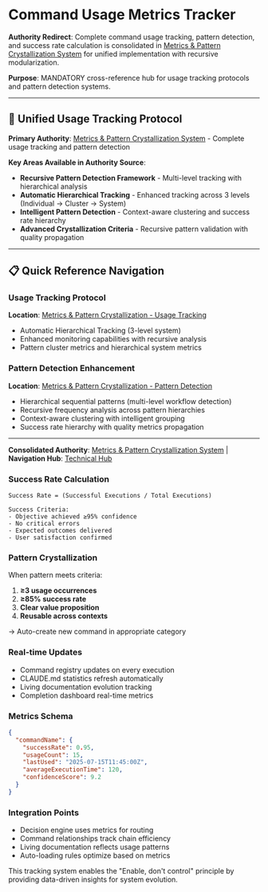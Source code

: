 # Command Usage Metrics Tracker

**Authority Redirect**: Complete command usage tracking, pattern detection, and success rate calculation is consolidated in [Metrics & Pattern Crystallization System](../metrics-and-pattern-crystallization.md) for unified implementation with recursive modularization.

**Purpose**: MANDATORY cross-reference hub for usage tracking protocols and pattern detection systems.

---

## 🔗 **Unified Usage Tracking Protocol**

**Primary Authority**: [Metrics & Pattern Crystallization System](../metrics-and-pattern-crystallization.md) - Complete usage tracking and pattern detection

**Key Areas Available in Authority Source**:
- **Recursive Pattern Detection Framework** - Multi-level tracking with hierarchical analysis
- **Automatic Hierarchical Tracking** - Enhanced tracking across 3 levels (Individual → Cluster → System)
- **Intelligent Pattern Detection** - Context-aware clustering and success rate hierarchy
- **Advanced Crystallization Criteria** - Recursive pattern validation with quality propagation

---

## 📋 **Quick Reference Navigation**

### **Usage Tracking Protocol**
**Location**: [Metrics & Pattern Crystallization - Usage Tracking](../metrics-and-pattern-crystallization.md#advanced-usage-tracking-protocol)
- Automatic Hierarchical Tracking (3-level system)
- Enhanced monitoring capabilities with recursive analysis
- Pattern cluster metrics and hierarchical system metrics

### **Pattern Detection Enhancement**
**Location**: [Metrics & Pattern Crystallization - Pattern Detection](../metrics-and-pattern-crystallization.md#intelligent-pattern-detection)
- Hierarchical sequential patterns (multi-level workflow detection)
- Recursive frequency analysis across pattern hierarchies
- Context-aware clustering with intelligent grouping
- Success rate hierarchy with quality metrics propagation

---

**Consolidated Authority**: [Metrics & Pattern Crystallization System](../metrics-and-pattern-crystallization.md) | **Navigation Hub**: [Technical Hub](../TECHNICAL_DOCS.md)

### **Success Rate Calculation**
```
Success Rate = (Successful Executions / Total Executions)

Success Criteria:
- Objective achieved ≥95% confidence
- No critical errors
- Expected outcomes delivered
- User satisfaction confirmed
```

### **Pattern Crystallization**
When pattern meets criteria:
1. **≥3 usage occurrences**
2. **≥85% success rate**
3. **Clear value proposition**
4. **Reusable across contexts**

→ Auto-create new command in appropriate category

### **Real-time Updates**
- Command registry updates on every execution
- CLAUDE.md statistics refresh automatically  
- Living documentation evolution tracking
- Completion dashboard real-time metrics

### **Metrics Schema**
```json
{
  "commandName": {
    "successRate": 0.95,
    "usageCount": 15,
    "lastUsed": "2025-07-15T11:45:00Z",
    "averageExecutionTime": 120,
    "confidenceScore": 9.2
  }
}
```

### **Integration Points**
- Decision engine uses metrics for routing
- Command relationships track chain efficiency  
- Living documentation reflects usage patterns
- Auto-loading rules optimize based on metrics

This tracking system enables the "Enable, don't control" principle by providing data-driven insights for system evolution.